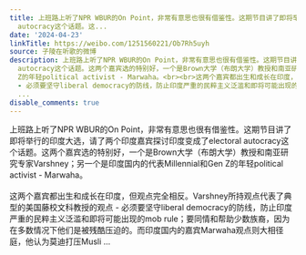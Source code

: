 ```yaml
---
title: 上班路上听了NPR WBUR的On Point，非常有意思也很有借鉴性。这期节目讲了即将举行的印度大选，请了两个印度嘉宾探讨印度变成了electoral
  autocracy这个话题。这...
date: '2024-04-23'
linkTitle: https://weibo.com/1251560221/Ob7Rh5uyh
source: 子陵在听歌的微博
description: 上班路上听了NPR WBUR的On Point，非常有意思也很有借鉴性。这期节目讲了即将举行的印度大选，请了两个印度嘉宾探讨印度变成了electoral
  autocracy这个话题。这两个嘉宾选的特别好，一个是Brown大学（布朗大学）教授和南亚研究专家Varshney；另一个是印度国内的代表Millennial和Gen
  Z的年轻political activist - Marwaha。<br><br>这两个嘉宾都出生和成长在印度，但观点完全相反。Varshney所持观点代表了典型的美国藤校文科教授的观点
  - 必须要坚守liberal democracy的防线，防止印度严重的民粹主义泛滥和即将可能出现的mob rule；要同情和帮助少数族裔，因为在多数情况下他们是被残酷压迫的。而印度国内的嘉宾Marwaha观点则大相径庭，他认为莫迪打压Musli
  ...
disable_comments: true
---
```

上班路上听了NPR WBUR的On Point，非常有意思也很有借鉴性。这期节目讲了即将举行的印度大选，请了两个印度嘉宾探讨印度变成了electoral autocracy这个话题。这两个嘉宾选的特别好，一个是Brown大学（布朗大学）教授和南亚研究专家Varshney；另一个是印度国内的代表Millennial和Gen Z的年轻political activist - Marwaha。<br><br>这两个嘉宾都出生和成长在印度，但观点完全相反。Varshney所持观点代表了典型的美国藤校文科教授的观点 - 必须要坚守liberal democracy的防线，防止印度严重的民粹主义泛滥和即将可能出现的mob rule；要同情和帮助少数族裔，因为在多数情况下他们是被残酷压迫的。而印度国内的嘉宾Marwaha观点则大相径庭，他认为莫迪打压Musli ...